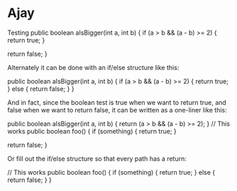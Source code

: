 # Ajay
Testing
public boolean aIsBigger(int a, int b) {
  if (a > b && (a - b) >= 2) {
    return true;
  }

  return false;
}

Alternately it can be done with an if/else structure like this:

public boolean aIsBigger(int a, int b) {
  if (a > b && (a - b) >= 2) {
    return true;
  } else {
    return false;
  }
}

And in fact, since the boolean test is true when we want to return true, and false when we want to return false, it can be written as a one-liner like this:

public boolean aIsBigger(int a, int b) {
  return (a > b && (a - b) >= 2);
}
// This works
public boolean foo() {
  if (something) {
    return true;
  }

  return false;
}

Or fill out the if/else structure so that every path has a return:

// This works
public boolean foo() {
  if (something) {
    return true;
  }
  else {
    return false;
  }
}

